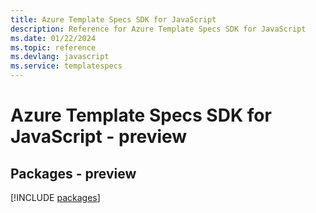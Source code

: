 ```yaml
---
title: Azure Template Specs SDK for JavaScript
description: Reference for Azure Template Specs SDK for JavaScript
ms.date: 01/22/2024
ms.topic: reference
ms.devlang: javascript
ms.service: templatespecs
---
```

# Azure Template Specs SDK for JavaScript - preview
## Packages - preview
[!INCLUDE [packages](template-specs-index.md)]